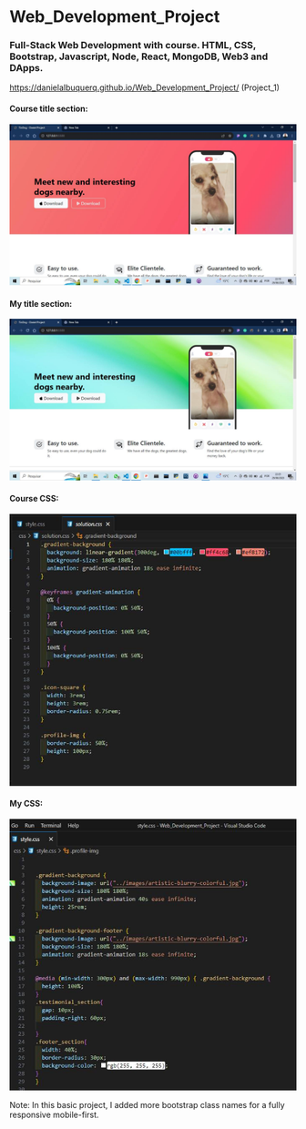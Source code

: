 # Web_Development_Project
### Full-Stack Web Development with course. HTML, CSS, Bootstrap, Javascript, Node, React, MongoDB, Web3 and DApps.

https://danielalbuquerq.github.io/Web_Development_Project/ (Project_1)


#### Course title section:
![alt text](https://github.com/DanielAlbuquerq/Web_Development_Project/blob/main/my_edition/Project_title_section.jpg)

#### My title section:
![alt text](https://github.com/DanielAlbuquerq/Web_Development_Project/blob/main/my_edition/My_title_section.jpg)

#### Course CSS:
![alt text](https://github.com/DanielAlbuquerq/Web_Development_Project/blob/main/my_edition/Course_CSS.jpg)

#### My CSS:
![alt text](https://github.com/DanielAlbuquerq/Web_Development_Project/blob/main/my_edition/My_CSS.jpg)

Note: In this basic project, I added more bootstrap class names for a fully responsive mobile-first.

